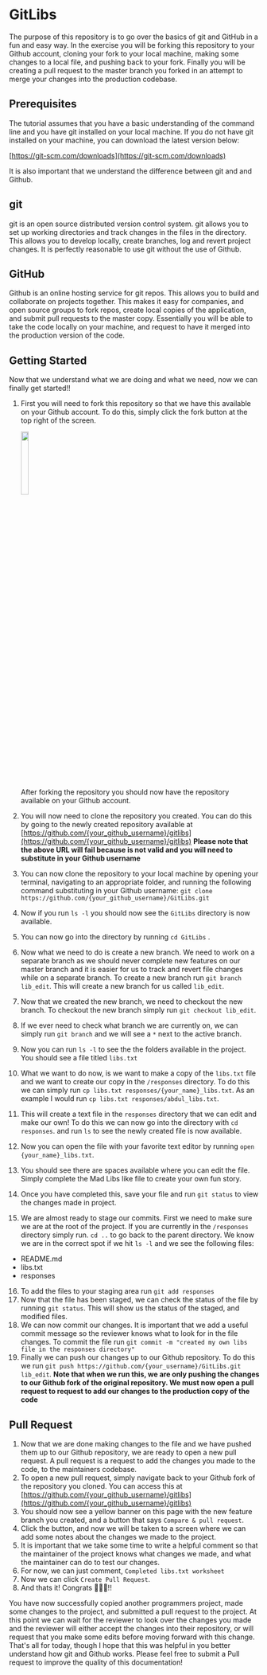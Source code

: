 

# GitLibs
The purpose of this repository is to go over the basics of git and GitHub in a fun and easy way. In the exercise you will be forking this repository to your Github account, cloning your fork to your local machine, making some changes to a local file, and pushing back to your fork. Finally you will be creating a pull request to the master branch you forked in an attempt to merge your changes into the production codebase.

## Prerequisites
The tutorial assumes that you have a basic understanding of the command line and you have git installed on your local machine. If you do not have git installed on your machine, you can download the latest version below:

[https://git-scm.com/downloads](https://git-scm.com/downloads)

It is also important that we understand the difference between git and and Github. 

## git
git is an open source distributed version control system. git allows you to set up working directories and track changes in the files in the directory. This allows you to develop locally, create branches, log and revert project changes. It is perfectly reasonable to use git without the use of Github.

## GitHub
Github is an online hosting service for git repos. This allows you to build and collaborate on projects together. This makes it easy for companies, and open source groups to fork repos, create local copies of the application, and submit pull requests to the master copy. Essentially you will be able to take the code locally on your machine, and request to have it merged into the production version of the code.

## Getting Started
Now that we understand what we are doing and what we need, now we can finally get started!!

 1. First you will need to fork this repository so that we have this
    available on your Github account. To do this, simply click the fork
    button at the top right of the screen.
    
    <img src="https://upload.wikimedia.org/wikipedia/commons/3/38/GitHub_Fork_Button.png" width="18%">
    
	After forking the repository you should now have the repository available on your Github account.    
 2. You will now need to clone the repository you created. You can do this by going to the newly created repository available at [https://github.com/{your_github_username}/gitlibs](https://github.com/{your_github_username}/gitlibs)
**Please note that the above URL will fail because is not valid and you will need to substitute in your Github username**
 3. You can now clone the repository to your local machine by opening your terminal, navigating to an appropriate folder,  and running the following command substituting in your Github username: 
`git clone https://github.com/{your_github_username}/GitLibs.git`
 4. Now if you run `ls -l` you should now see the `GitLibs` directory is now available.
 5. You can now go into the directory by running `cd GitLibs` . 
 6. Now what we need to do is create a new branch. We need to work on a separate branch as we should never complete new features on our master branch and it is easier for us to track and revert file changes while on a separate branch. 
To create a new branch run `git branch lib_edit`. This will create a new branch for us called  `lib_edit`. 
 7. Now that we created the new branch, we need to checkout the new branch. To checkout the new branch simply run `git checkout lib_edit`.
 8. If we ever need to check what branch we are currently on, we can simply run `git branch` and we will see a `*` next to the active branch.
 9. Now you can run `ls -l`  to see the the folders available in the project. You should see a file titled `libs.txt`
 10. What we want to do now, is we want to make a copy of the `libs.txt` file and we want to create our copy in the `/responses` directory. To do this we can simply run `cp libs.txt responses/{your_name}_libs.txt`. 
As an example I would run `cp libs.txt responses/abdul_libs.txt`.
 11. This will create a text file in the `responses` directory that we can edit and make our own! To do this we can now go into the directory with `cd responses`. and run `ls` to see the newly created file is now available. 
 12. Now you can open the file with your favorite text editor by running `open {your_name}_libs.txt`.
 13. You should see there are spaces available where you can edit the file. Simply complete the Mad Libs like file to create your own fun story.
 14. Once you have completed this, save your file and run `git status` to view the changes made in project.
 15.  We are almost ready to stage our commits. First we need to make sure we are at the root of the project. If you are currently in the `/responses` directory simply run. `cd ..` to go back to the parent directory. We know we are in the correct spot if we hit `ls -l` and we see the following files:
- README.md 
- libs.txt
- responses

 16. To add the files to your staging area run `git add responses`
 17. Now that the file has been staged, we can check the status of the file by running `git status`. This will show us the status of the staged, and modified files.
 18. We can now commit our changes. It is important that we add a useful commit message so the reviewer knows what to look for in the file changes. To commit the file run `git commit -m "created my own libs file in the responses directory"`
 19. Finally we can push our changes up to our Github repository. To do this we run `git push https://github.com/{your_username}/GitLibs.git lib_edit`. 
**Note that when we run this, we are only pushing the changes to our Github fork of the original repository. We must now open a pull request to request to add our changes to the production copy of the code**

## Pull Request

 1. Now that we are done making changes to the file and we have pushed them up to our Github repository, we are ready to open a new pull request. A pull request is a request to add the changes you made to the code, to the maintainers codebase. 
 2. To open a new pull request, simply navigate back to your Github fork of the repository you cloned. You can access this at [https://github.com/{your_github_username}/gitlibs](https://github.com/{your_github_username}/gitlibs)
 3. You should now see a yellow banner on this page with the new feature branch you created, and a button that says `Compare & pull request`.
 4. Click the button, and now we will be taken to a screen where we can add some notes about the changes we made to the project. 
 5. It is important that we take some time to write a helpful comment so that the maintainer of the project knows what changes we made, and what the maintainer can do to test our changes.
 6. For now, we can just comment, `Completed libs.txt worksheet`
 7. Now we can click `Create Pull Request`.
 8. And thats it! Congrats 🎉🎉🎉!!

You have now successfully copied another programmers project, made some changes to the project, and submitted a pull request to the project. At this point we can wait for the reviewer to look over the changes you made and the reviewer will either accept the changes into their repository, or will request that you make some edits before moving forward with this change. That's all for today, though I hope that this was helpful in you better understand how git and Github works. Please feel free to submit a Pull request to improve the quality of this documentation!
